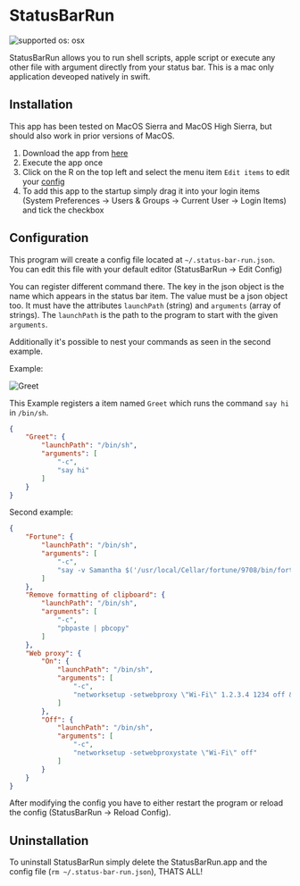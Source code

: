 # StatusBarRun
![supported os: osx](https://img.shields.io/badge/supported%20os-osx-brightgreen.svg)

StatusBarRun allows you to run shell scripts, apple script or execute any other file with argument directly from your status bar. This is a mac only application deveoped natively in swift.

## Installation

This app has been tested on MacOS Sierra and MacOS High Sierra, but should also work in prior versions of MacOS.

1. Download the app from [here](https://github.com/simonmeusel/StatusBarRun/releases)
2. Execute the app once
3. Click on the R on the top left and select the menu item `Edit items` to edit your [config](https://github.com/simonmeusel/StatusBarRun#configuration)
4. To add this app to the startup simply drag it into your login items (System Preferences -> Users & Groups -> Current User -> Login Items) and tick the checkbox

## Configuration

This program will create a config file located at `~/.status-bar-run.json`. You can edit this file with your default editor (StatusBarRun -> Edit Config)

You can register different command there.
The key in the json object is the name which appears in the status bar item.
The value must be a json object too. It must have the attributes `launchPath` (string) and `arguments` (array of strings).
The `launchPath` is the path to the program to start with the given `arguments`.

Additionally it's possible to nest your commands as seen in the second example.

Example:

![Greet](http://i.imgur.com/5dylGW2.png)

This Example registers a item named `Greet` which runs the command `say hi` in `/bin/sh`.

```json
{
    "Greet": {
        "launchPath": "/bin/sh",
        "arguments": [
            "-c",
            "say hi"
        ]
    }
}
```

Second example:

```json
{
    "Fortune": {
        "launchPath": "/bin/sh",
        "arguments": [
            "-c",
            "say -v Samantha $('/usr/local/Cellar/fortune/9708/bin/fortune' -s)"
        ]
    },
    "Remove formatting of clipboard": {
        "launchPath": "/bin/sh",
        "arguments": [
            "-c",
            "pbpaste | pbcopy"
        ]
    },
    "Web proxy": {
        "On": {
            "launchPath": "/bin/sh",
            "arguments": [
                "-c",
                "networksetup -setwebproxy \"Wi-Fi\" 1.2.3.4 1234 off && networksetup -setwebproxystate \"Wi-Fi\" on"
            ]
        },
        "Off": {
            "launchPath": "/bin/sh",
            "arguments": [
                "-c",
                "networksetup -setwebproxystate \"Wi-Fi\" off"
            ]
        }
    }
}
```

After modifying the config you have to either restart the program or reload the config (StatusBarRun -> Reload Config).

## Uninstallation

To uninstall StatusBarRun simply delete the StatusBarRun.app and the config file (`rm ~/.status-bar-run.json`), THATS ALL!
